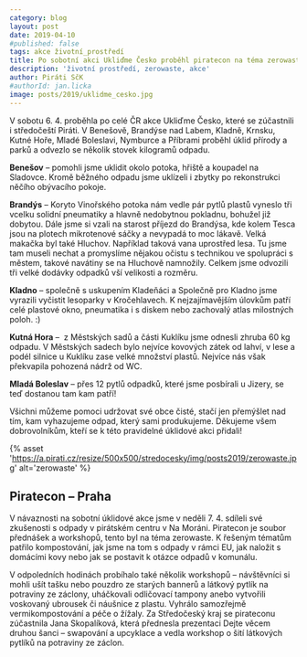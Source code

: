 ```yaml
---
category: blog
layout: post
date: 2019-04-10
#published: false
tags: akce životní_prostředí
title: Po sobotní akci Ukliďme Česko proběhl piratecon na téma zerowaste
description: 'životní prostředí, zerowaste, akce'
author: Piráti SčK
#authorId: jan.licka
image: posts/2019/uklidme_cesko.jpg
---
```

V sobotu 6. 4. proběhla po celé ČR akce Ukliďme Česko, které se zúčastnili i středočeští Piráti. V Benešově, Brandýse nad Labem, Kladně, Krnsku, Kutné Hoře, Mladé Boleslavi, Nymburce a Příbrami proběhl úklid přírody a parků a odvezlo se několik stovek kilogramů odpadu. 

**Benešov** – pomohli jsme uklidit okolo potoka, hřiště a koupadel na Sladovce. Kromě běžného odpadu jsme uklízeli i zbytky po rekonstrukci něčího obývacího pokoje.

**Brandýs** – Koryto Vinořského potoka nám vedle pár pytlů plastů vyneslo tři vcelku solidní pneumatiky a hlavně nedobytnou pokladnu, bohužel již dobytou. Dále jsme si vzali na starost příjezd do Brandýsa, kde kolem Tesca jsou na plotech mikrotenové sáčky a nevypadá to moc lákavě. Velká makačka byl také Hluchov. Například taková vana uprostřed lesa. Tu jsme tam museli nechat a promyslíme nějakou očistu s technikou ve spolupráci s městem, takové navátiny se na Hluchově namnožily. Celkem jsme odvozili tři velké dodávky odpadků vší velikosti a rozměru.

**Kladno** – společně s uskupením Kladeňáci a Společně pro Kladno jsme vyrazili vyčistit lesoparky v Kročehlavech. K nejzajímavějším úlovkům patří celé plastové okno, pneumatika i s diskem nebo zachovalý atlas milostných poloh. :)

**Kutná Hora** –  z Městských sadů a části Kuklíku jsme odnesli zhruba 60 kg odpadu. V Městských sadech bylo nejvíce kovových zátek od lahví, v lese a podél silnice u Kuklíku zase velké množství plastů. Nejvíce nás však překvapila pohozená nádrž od WC.

**Mladá Boleslav** – přes 12 pytlů odpadků, které jsme posbírali u Jizery, se teď dostanou tam kam patří! 

Všichni můžeme pomoci udržovat své obce čisté, stačí jen přemýšlet nad tím, kam vyhazujeme odpad, který sami produkujeme. Děkujeme všem dobrovolníkům, kteří se k této pravidelné úklidové akci přidali!

{% asset 'https://a.pirati.cz/resize/500x500/stredocesky/img/posts2019/zerowaste.jpg' alt='zerowaste' %}

## Piratecon – Praha

V návaznosti na sobotní úklidové akce jsme v neděli 7. 4. sdíleli své zkušenosti s odpady v pirátském centru v Na Moráni. Piratecon je soubor přednášek a workshopů, tento byl na téma zerowaste. K řešeným tématům patřilo kompostování, jak jsme na tom s odpady v rámci EU, jak naložit s domácími kovy nebo jak se postavit k otázce odpadů v komunálu. 

V odpoledních hodinách probíhalo také několik workshopů – návštěvníci si mohli ušít tašku nebo pouzdro ze starých bannerů a látkový pytlík na potraviny ze záclony, uháčkovali odličovací tampony anebo vytvořili voskovaný ubrousek či náušnice z plastu. Vyhrálo samozřejmě vermikompostování a péče o žížaly. Za Středočeský kraj se pirateconu zúčastnila Jana Skopalíková, která přednesla prezentaci Dejte věcem druhou šanci – swapování a upcyklace a vedla workshop o šití látkových pytlíků na potraviny ze záclon.


